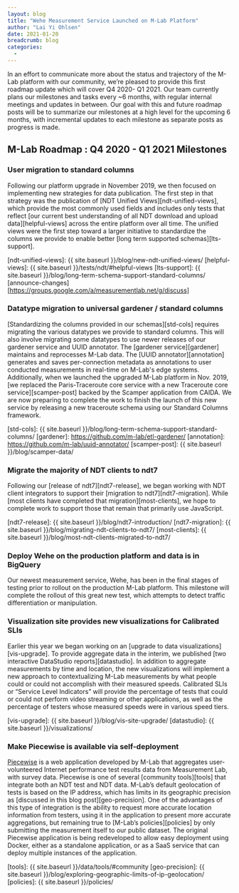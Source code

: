 ```yaml
---
layout: blog
title: "Wehe Measurement Service Launched on M-Lab Platform"
author: "Lai Yi Ohlsen"
date: 2021-01-20
breadcrumb: blog
categories:
  -
---
```


In an effort to communicate more about the status and trajectory of the M-Lab platform with our community, we’re pleased to provide this first roadmap update which will cover Q4 2020- Q1 2021. Our team currently plans our milestones and tasks every ~6 months, with regular internal meetings and updates in between.<!--more--> Our goal with this and future roadmap posts will be to summarize our milestones at a high level for the upcoming 6 months, with incremental updates to each milestone as separate posts as progress is made.

## M-Lab Roadmap : Q4 2020 - Q1 2021 Milestones

### User migration to standard columns

Following our platform upgrade in November 2019, we then focused on implementing new strategies for data publication. The first step in that strategy was the publication of [NDT Unified Views][ndt-unified-views], which provide the most commonly used fields and includes only tests that reflect [our current best understanding of all NDT download and upload data][helpful-views] across the entire platform over all time. The unified views were the first step toward a larger initiative to standardize the columns we provide to enable better [long term supported schemas][lts-support].

[ndt-unified-views]: {{ site.baseurl }}/blog/new-ndt-unified-views/
[helpful-views]: {{ site.baseurl }}/tests/ndt/#helpful-views
[lts-support]: {{ site.baseurl }}/blog/long-term-schema-support-standard-columns/
[announce-changes][https://groups.google.com/a/measurementlab.net/g/discuss]

### Datatype migration to universal gardener / standard columns

[Standardizing the columns provided in our schemas][std-cols] requires migrating the various datatypes we provide to standard columns. This will also involve migrating some datatypes to use newer releases of our gardener service and UUID annotator. The [gardener service][gardener] maintains and reprocesses M-Lab data. The [UUID annotator][annotation] generates and saves per-connection metadata as annotations to user conducted measurements in real-time on M-Lab's edge systems. Additionally, when we launched the upgraded M-Lab platform in Nov. 2019, [we replaced the Paris-Traceroute core service with a new Traceroute core service][scamper-post] backed by the Scamper application from CAIDA. We are now preparing to complete the work to finish the launch of this new service by releasing a new traceroute schema using our Standard Columns framework.

[std-cols]: {{ site.baseurl }}/blog/long-term-schema-support-standard-columns/
[gardener]: https://github.com/m-lab/etl-gardener/
[annotation]: https://github.com/m-lab/uuid-annotator/
[scamper-post]: {{ site.baseurl }}/blog/scamper-data/

### Migrate the majority of NDT clients to ndt7

Following our [release of ndt7][ndt7-release], we began working with NDT client integrators to support their [migration to ndt7][ndt7-migration]. While [most clients have completed that migration][most-clients], we hope to complete work to support those that remain that primarily use JavaScript.

[ndt7-release]: {{ site.baseurl }}/blog/ndt7-introduction/
[ndt7-migration]: {{ site.baseurl }}/blog/migrating-ndt-clients-to-ndt7/
[most-clients]: {{ site.baseurl }}/blog/most-ndt-clients-migrated-to-ndt7/

### Deploy Wehe on the production platform and data is in BigQuery

Our newest measurement service, Wehe, has been in the final stages of testing prior to rollout on the production M-Lab platform. This milestone will complete the rollout of this great new test, which attempts to detect traffic differentiation or manipulation.

### Visualization site provides new visualizations for Calibrated SLIs

Earlier this year we began working on an [upgrade to data visualizations][vis-upgrade]. To provide aggregate data in the interim, we published [two interactive DataStudio reports][datastudio]. In addition to aggregate measurements by time and location, the new visualizations will implement a new approach to contextualizing M-Lab measurements by what people could or could not accomplish with their measured speeds. Calibrated SLIs or “Service Level Indicators” will provide the percentage of tests that could or could not perform video streaming or other applications, as well as the percentage of testers whose measured speeds were in various speed tiers.

[vis-upgrade]: {{ site.baseurl }}/blog/vis-site-upgrade/
[datastudio]: {{ site.baseurl }}/visualizations/

### Make Piecewise is available via self-deployment

[Piecewise][piecewise] is a web application developed by M-Lab that aggregates user-volunteered Internet performance test results data from Measurement Lab, with survey data. Piecewise is one of several [community tools][tools] that integrate both an NDT test and NDT data. M-Lab’s default geolocation of tests is based on the IP address, which has limits in its geographic precision as [discussed in this blog post][geo-precision]. One of the advantages of this type of integration is the ability to request more accurate location information from testers, using it in the application to present more accurate aggregations, but remaining true to [M-Lab’s policies][policies] by only submitting the measurement itself to our public dataset. The original Piecewise application is being redeveloped to allow easy deployment using Docker, either as a standalone application, or as a SaaS service that can deploy multiple instances of the application.

[piecewise]: https://github.com/m-lab/piecewise
[tools]: {{ site.baseurl }}/data/tools/#community
[geo-precision]: {{ site.baseurl }}/blog/exploring-geographic-limits-of-ip-geolocation/
[policies]: {{ site.baseurl }}/policies/
